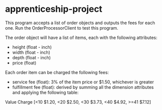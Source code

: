 # apprenticeship-project

This program accepts a list of order objects and outputs the fees for each one. Run the OrderProcessorClient to test this program.

The order object will have a list of items, each with the following attributes:

* height (float - inch)
* width (float - inch)
* depth (float - inch)
* price (float)


Each order item can be charged the following fees:

* service fee (float): 3% of the item price or $1.50, whichever is greater
* fulfillment fee (float):  derived by summing all the dimension attributes and applying the following table:

Value	Charge [<10	$1.20, <20	$2.50, <30	$3.73, <40	$4.92, >=41	$7.12]
